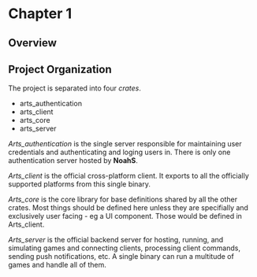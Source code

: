 # Chapter 1

## Overview

## Project Organization

The project is separated into four *crates*.

- arts_authentication
- arts_client
- arts_core
- arts_server

*Arts_authentication* is the single server responsible for maintaining user credentials and authenticating and loging users in. There is only one authentication server hosted by **NoahS**.

*Arts_client* is the official cross-platform client. It exports to all the officially supported platforms from this single binary.

*Arts_core* is the core library for base definitions shared by all the other crates. Most things should be defined here unless they are specifially and exclusively user facing - eg a UI component. Those would be defined in Arts_client.

*Arts_server* is the official backend server for hosting, running, and simulating games and connecting clients, processing client commands, sending push notifications, etc. A single binary can run a multitude of games and handle all of them.
